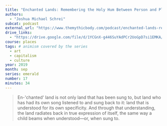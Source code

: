```yaml
---
title: "Enchanted Lands: Remembering the Holy Hum Between Person and Place"
authors:
  - "Joshua Michael Schrei"
subcat: podcast
external_url: "https://www.themythicbody.com/podcast/enchanted-lands-remembering-holy-hum-between-person-place/"
drive_links:
  - "https://drive.google.com/file/d/1YCGnX-g446SuYAdPCr2UoGpD7si1EMKA/view?usp=drivesdk"
course: places
tags: # animism covered by the series
  - art
  - capitalism
  - culture
year: 2019
month: sep
series: emerald
number: 17
minutes: 34
---
```


> En-'chanted' land is not only land that has been sung to, but land who has had its own song listened to and sung back to it: land that is understood for its own specificity.
And through that understanding, the land radiates back in true expression of itself, the same way a child beams when understood—or, when sung to.
